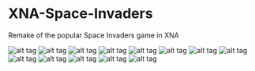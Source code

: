 XNA-Space-Invaders
==================

Remake of the popular Space Invaders game in XNA

![alt tag](https://raw.githubusercontent.com/Shazib/XNA-Space-Invaders/master/screenshots/1.png)
![alt tag](https://raw.githubusercontent.com/Shazib/XNA-Space-Invaders/master/screenshots/2.png)
![alt tag](https://raw.githubusercontent.com/Shazib/XNA-Space-Invaders/master/screenshots/3.png)
![alt tag](https://raw.githubusercontent.com/Shazib/XNA-Space-Invaders/master/screenshots/4.png)
![alt tag](https://raw.githubusercontent.com/Shazib/XNA-Space-Invaders/master/screenshots/5.png)
![alt tag](https://raw.githubusercontent.com/Shazib/XNA-Space-Invaders/master/screenshots/7.png)
![alt tag](https://raw.githubusercontent.com/Shazib/XNA-Space-Invaders/master/screenshots/8.png)
![alt tag](https://raw.githubusercontent.com/Shazib/XNA-Space-Invaders/master/screenshots/9.png)
![alt tag](https://raw.githubusercontent.com/Shazib/XNA-Space-Invaders/master/screenshots/10.png)
![alt tag](https://raw.githubusercontent.com/Shazib/XNA-Space-Invaders/master/screenshots/11.png)
![alt tag](https://raw.githubusercontent.com/Shazib/XNA-Space-Invaders/master/screenshots/12.png)
![alt tag](https://raw.githubusercontent.com/Shazib/XNA-Space-Invaders/master/screenshots/13.png)
![alt tag](https://raw.githubusercontent.com/Shazib/XNA-Space-Invaders/master/screenshots/14.png)

